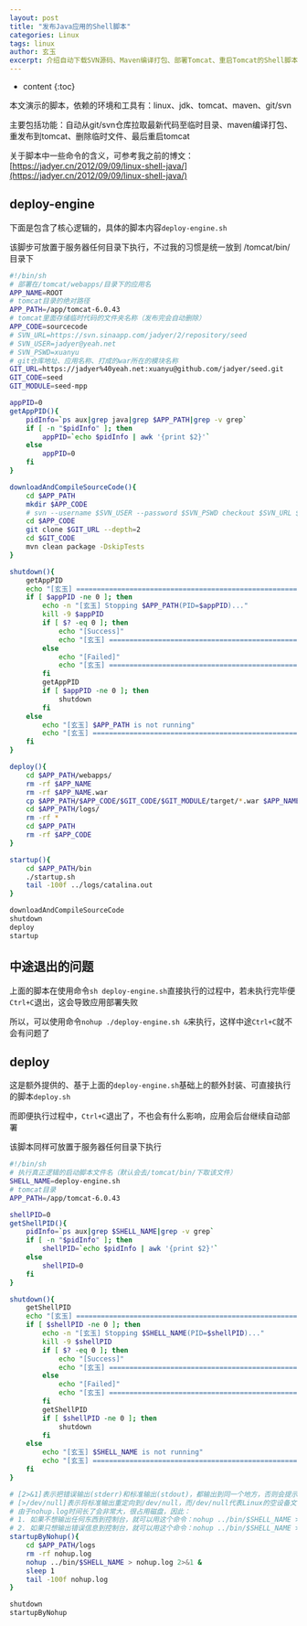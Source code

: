 ```yaml
---
layout: post
title: "发布Java应用的Shell脚本"
categories: Linux
tags: linux
author: 玄玉
excerpt: 介绍自动下载SVN源码、Maven编译打包、部署Tomcat、重启Tomcat的Shell脚本。
---
```


* content
{:toc}


本文演示的脚本，依赖的环境和工具有：linux、jdk、tomcat、maven、git/svn

主要包括功能：自动从git/svn仓库拉取最新代码至临时目录、maven编译打包、重发布到tomcat、删除临时文件、最后重启tomcat

关于脚本中一些命令的含义，可参考我之前的博文：[https://jadyer.cn/2012/09/09/linux-shell-java/](https://jadyer.cn/2012/09/09/linux-shell-java/)

## deploy-engine

下面是包含了核心逻辑的，具体的脚本内容`deploy-engine.sh`

该脚步可放置于服务器任何目录下执行，不过我的习惯是统一放到 /tomcat/bin/ 目录下

```sh
#!/bin/sh
# 部署在/tomcat/webapps/目录下的应用名
APP_NAME=ROOT
# tomcat目录的绝对路径
APP_PATH=/app/tomcat-6.0.43
# tomcat里面存储临时代码的文件夹名称（发布完会自动删除）
APP_CODE=sourcecode
# SVN_URL=https://svn.sinaapp.com/jadyer/2/repository/seed
# SVN_USER=jadyer@yeah.net
# SVN_PSWD=xuanyu
# git仓库地址、应用名称、打成的war所在的模块名称
GIT_URL=https://jadyer%40yeah.net:xuanyu@github.com/jadyer/seed.git
GIT_CODE=seed
GIT_MODULE=seed-mpp

appPID=0
getAppPID(){
    pidInfo=`ps aux|grep java|grep $APP_PATH|grep -v grep`
    if [ -n "$pidInfo" ]; then
        appPID=`echo $pidInfo | awk '{print $2}'`
    else
        appPID=0
    fi
}

downloadAndCompileSourceCode(){
    cd $APP_PATH
    mkdir $APP_CODE
    # svn --username $SVN_USER --password $SVN_PSWD checkout $SVN_URL $APP_CODE
    cd $APP_CODE
    git clone $GIT_URL --depth=2
    cd $GIT_CODE
    mvn clean package -DskipTests
}

shutdown(){
    getAppPID
    echo "[玄玉] =========================================================================================="
    if [ $appPID -ne 0 ]; then
        echo -n "[玄玉] Stopping $APP_PATH(PID=$appPID)..."
        kill -9 $appPID
        if [ $? -eq 0 ]; then
            echo "[Success]"
            echo "[玄玉] =========================================================================================="
        else
            echo "[Failed]"
            echo "[玄玉] =========================================================================================="
        fi
        getAppPID
        if [ $appPID -ne 0 ]; then
            shutdown
        fi
    else
        echo "[玄玉] $APP_PATH is not running"
        echo "[玄玉] =========================================================================================="
    fi
}

deploy(){
    cd $APP_PATH/webapps/
    rm -rf $APP_NAME
    rm -rf $APP_NAME.war
    cp $APP_PATH/$APP_CODE/$GIT_CODE/$GIT_MODULE/target/*.war $APP_NAME.war
    cd $APP_PATH/logs/
    rm -rf *
    cd $APP_PATH
    rm -rf $APP_CODE
}

startup(){
    cd $APP_PATH/bin
    ./startup.sh
    tail -100f ../logs/catalina.out
}

downloadAndCompileSourceCode
shutdown
deploy
startup
```

## 中途退出的问题

上面的脚本在使用命令`sh deploy-engine.sh`直接执行的过程中，若未执行完毕便`Ctrl+C`退出，这会导致应用部署失败

所以，可以使用命令`nohup ./deploy-engine.sh &`来执行，这样中途`Ctrl+C`就不会有问题了

## deploy

这是额外提供的、基于上面的`deploy-engine.sh`基础上的额外封装、可直接执行的脚本`deploy.sh`

而即便执行过程中，`Ctrl+C`退出了，不也会有什么影响，应用会后台继续自动部署

该脚本同样可放置于服务器任何目录下执行

```sh
#!/bin/sh
# 执行真正逻辑的启动脚本文件名（默认会去/tomcat/bin/下取该文件）
SHELL_NAME=deploy-engine.sh
# tomcat目录
APP_PATH=/app/tomcat-6.0.43

shellPID=0
getShellPID(){
    pidInfo=`ps aux|grep $SHELL_NAME|grep -v grep`
    if [ -n "$pidInfo" ]; then
        shellPID=`echo $pidInfo | awk '{print $2}'`
    else
        shellPID=0
    fi
}

shutdown(){
    getShellPID
    echo "[玄玉] =========================================================================================="
    if [ $shellPID -ne 0 ]; then
        echo -n "[玄玉] Stopping $SHELL_NAME(PID=$shellPID)..."
        kill -9 $shellPID
        if [ $? -eq 0 ]; then
            echo "[Success]"
            echo "[玄玉] =========================================================================================="
        else
            echo "[Failed]"
            echo "[玄玉] =========================================================================================="
        fi
        getShellPID
        if [ $shellPID -ne 0 ]; then
            shutdown
        fi
    else
        echo "[玄玉] $SHELL_NAME is not running"
        echo "[玄玉] =========================================================================================="
    fi
}

# [2>&1]表示把错误输出(stderr)和标准输出(stdout)，都输出到同一个地方，否则会提示[nohup: redirecting stderr to stdout]
# [>/dev/null]表示将标准输出重定向到/dev/null，而/dev/null代表Linux的空设备文件，所有向该文件写入的内容都会丢失，俗称“黑洞”
# 由于nohup.log时间长了会非常大，很占用磁盘，因此：
# 1. 如果不想输出任何东西到控制台，就可以用这个命令：nohup ../bin/$SHELL_NAME > /dev/null 2>&1 &
# 2. 如果只想输出错误信息到控制台，就可以用这个命令：nohup ../bin/$SHELL_NAME > /dev/null 2>nohup.err &
startupByNohup(){
    cd $APP_PATH/logs
    rm -rf nohup.log
    nohup ../bin/$SHELL_NAME > nohup.log 2>&1 &
    sleep 1
    tail -100f nohup.log
}

shutdown
startupByNohup
```